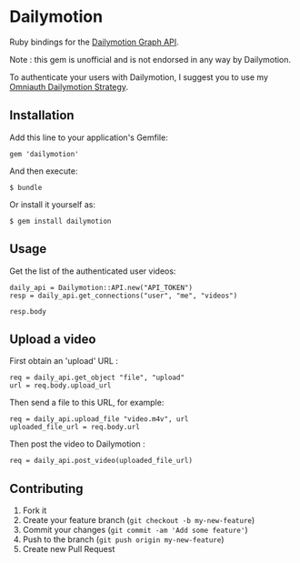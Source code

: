 # Dailymotion

Ruby bindings for the [Dailymotion Graph API](http://www.dailymotion.com/doc/api/graph-api.html).

Note : this gem is unofficial and is not endorsed in any way by Dailymotion.

To authenticate your users with Dailymotion, I suggest you to use my [Omniauth Dailymotion Strategy](https://github.com/slainer68/omniauth-dailymotion).

## Installation

Add this line to your application's Gemfile:

    gem 'dailymotion'

And then execute:

    $ bundle

Or install it yourself as:

    $ gem install dailymotion

## Usage

Get the list of the authenticated user videos:

    daily_api = Dailymotion::API.new("API_TOKEN")
    resp = daily_api.get_connections("user", "me", "videos")

    resp.body

## Upload a video

First obtain an 'upload' URL :

    req = daily_api.get_object "file", "upload"
    url = req.body.upload_url

Then send a file to this URL, for example:

    req = daily_api.upload_file "video.m4v", url
    uploaded_file_url = req.body.url

Then post the video to Dailymotion :

    req = daily_api.post_video(uploaded_file_url)

## Contributing

1. Fork it
2. Create your feature branch (`git checkout -b my-new-feature`)
3. Commit your changes (`git commit -am 'Add some feature'`)
4. Push to the branch (`git push origin my-new-feature`)
5. Create new Pull Request
